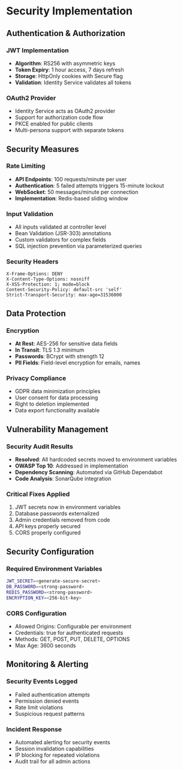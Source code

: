 # Security Implementation

## Authentication & Authorization

### JWT Implementation
- **Algorithm**: RS256 with asymmetric keys
- **Token Expiry**: 1 hour access, 7 days refresh
- **Storage**: HttpOnly cookies with Secure flag
- **Validation**: Identity Service validates all tokens

### OAuth2 Provider
- Identity Service acts as OAuth2 provider
- Support for authorization code flow
- PKCE enabled for public clients
- Multi-persona support with separate tokens

## Security Measures

### Rate Limiting
- **API Endpoints**: 100 requests/minute per user
- **Authentication**: 5 failed attempts triggers 15-minute lockout
- **WebSocket**: 50 messages/minute per connection
- **Implementation**: Redis-based sliding window

### Input Validation
- All inputs validated at controller level
- Bean Validation (JSR-303) annotations
- Custom validators for complex fields
- SQL injection prevention via parameterized queries

### Security Headers
```
X-Frame-Options: DENY
X-Content-Type-Options: nosniff
X-XSS-Protection: 1; mode=block
Content-Security-Policy: default-src 'self'
Strict-Transport-Security: max-age=31536000
```

## Data Protection

### Encryption
- **At Rest**: AES-256 for sensitive data fields
- **In Transit**: TLS 1.3 minimum
- **Passwords**: BCrypt with strength 12
- **PII Fields**: Field-level encryption for emails, names

### Privacy Compliance
- GDPR data minimization principles
- User consent for data processing
- Right to deletion implemented
- Data export functionality available

## Vulnerability Management

### Security Audit Results
- **Resolved**: All hardcoded secrets moved to environment variables
- **OWASP Top 10**: Addressed in implementation
- **Dependency Scanning**: Automated via GitHub Dependabot
- **Code Analysis**: SonarQube integration

### Critical Fixes Applied
1. JWT secrets now in environment variables
2. Database passwords externalized
3. Admin credentials removed from code
4. API keys properly secured
5. CORS properly configured

## Security Configuration

### Required Environment Variables
```bash
JWT_SECRET=<generate-secure-secret>
DB_PASSWORD=<strong-password>
REDIS_PASSWORD=<strong-password>
ENCRYPTION_KEY=<256-bit-key>
```

### CORS Configuration
- Allowed Origins: Configurable per environment
- Credentials: true for authenticated requests
- Methods: GET, POST, PUT, DELETE, OPTIONS
- Max Age: 3600 seconds

## Monitoring & Alerting

### Security Events Logged
- Failed authentication attempts
- Permission denied events
- Rate limit violations
- Suspicious request patterns

### Incident Response
- Automated alerting for security events
- Session invalidation capabilities
- IP blocking for repeated violations
- Audit trail for all admin actions